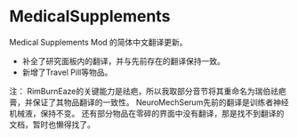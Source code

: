 # MedicalSupplements
Medical Supplements Mod 的简体中文翻译更新。

- 补全了研究面板内的翻译，并与先前存在的翻译保持一致。
- 新增了Travel Pill等物品。

注：
RimBurnEaze的关键能力是祛疤，所以我取部分音节将其重命名为瑞伯祛疤膏，并保证了其物品翻译的一致性。
NeuroMechSerum先前的翻译是训练者神经机械液，保持不变。
还有部分物品在零碎的界面中没有翻译，那是找不到翻译的文档，暂时也懒得找了。
